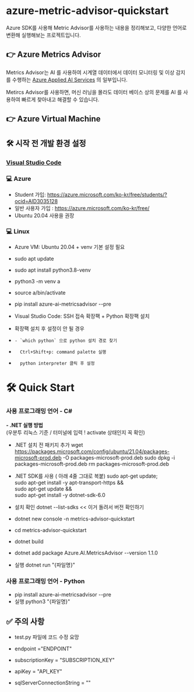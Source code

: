 # azure-metric-advisor-quickstart #
Azure SDK를 사용해 Metric Advisor를 사용하는 내용을 정리해보고, 다양한 언어로 변환해 실행해보는 프로젝트입니다.



## 👉 Azure Metrics Advisor ## 
  
Metrics Advisor는 AI 를 사용하여 시계열 데이터에서 데이터 모니터링 및 이상 감지를 수행하는 [Azure Applied AI Services](https://docs.microsoft.com/en-us/azure/applied-ai-services/what-are-applied-ai-services) 의 일부입니다.  

Metircs Advisor를 사용하면, 머신 러닝을 몰라도 데이터 베이스 상의 문제를 AI 를 사용하여 빠르게 찾아내고 해결할 수 있습니다.
    
  
## 👉 Azure Virtual Machine ##
  

## 🛠 시작 전 개발 환경 설정 ##

### [Visual Studio Code](https://code.visualstudio.com/?WT.mc_id=osscontributhon-event-juyoo) ###

### 💻 Azure ###

* Student 가입: https://azure.microsoft.com/ko-kr/free/students/?ocid=AID3035128
* 일반 사용자 가입 : https://azure.microsoft.com/ko-kr/free/
* Ubuntu 20.04 사용을 권장




### 💻 Linux ###

* Azure VM: Ubuntu 20.04 + venv 기본 설정 필요
*   sudo apt update
*   sudo apt install python3.8-venv
*   python3 -m venv a
*   source a/bin/activate
*   pip install azure-ai-metricsadvisor --pre


* Visual Studio Code: SSH 접속 확장팩 + Python 확장팩 설치
*   확장팩 설치 후 설정이 안 될 경우
*     - `which python` 으로 python 설치 경로 찾기
*       Ctrl+Shift+p: command palette 실행 
*       python interpreter 클릭 후 설정



# 🛠 Quick Start #
### 사용 프로그래밍 언어 - C# ###
**- .NET 실행 방법**  
(우분투 리눅스 기준 / 터미널에 입력 ! activate 상태인지 꼭 확인)

* .NET 설치 전 패키지 추가
  wget https://packages.microsoft.com/config/ubuntu/21.04/packages-microsoft-prod.deb -O packages-microsoft-prod.deb
  sudo dpkg -i packages-microsoft-prod.deb
  rm packages-microsoft-prod.deb
  
* .NET SDK를 사용 ( 아래 4줄 그대로 복붙)
  sudo apt-get update; \
  sudo apt-get install -y apt-transport-https && \
  sudo apt-get update && \
  sudo apt-get install -y dotnet-sdk-6.0
  
* 설치 확인
  dotnet --list-sdks   << 이거 돌려서 버전 확인하기
  
* dotnet new console -n metrics-advisor-quickstart

* cd  metrics-advisor-quickstart

* dotnet build

* dotnet add package Azure.AI.MetricsAdvisor --version 1.1.0

* 실행 dotnet run "{파일명}" 

### 사용 프로그래밍 언어 - Python ###
  
* pip install azure-ai-metricsadvisor --pre  
* 실행 python3 "{파일명}"


  
## ✅ 주의 사항 ##

*  test.py 파일에 코드 수정 요망

*  endpoint ="ENDPOINT"
*  subscriptionKey = "SUBSCRIPTION_KEY"
*  apiKey = "API_KEY"  

*  sqlServerConnectionString = ""
 
